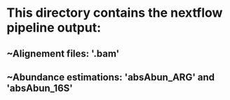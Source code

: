 # This directory contains the nextflow pipeline output: 
## ~Alignement files: '.bam'  
## ~Abundance estimations: 'absAbun_ARG' and 'absAbun_16S'
